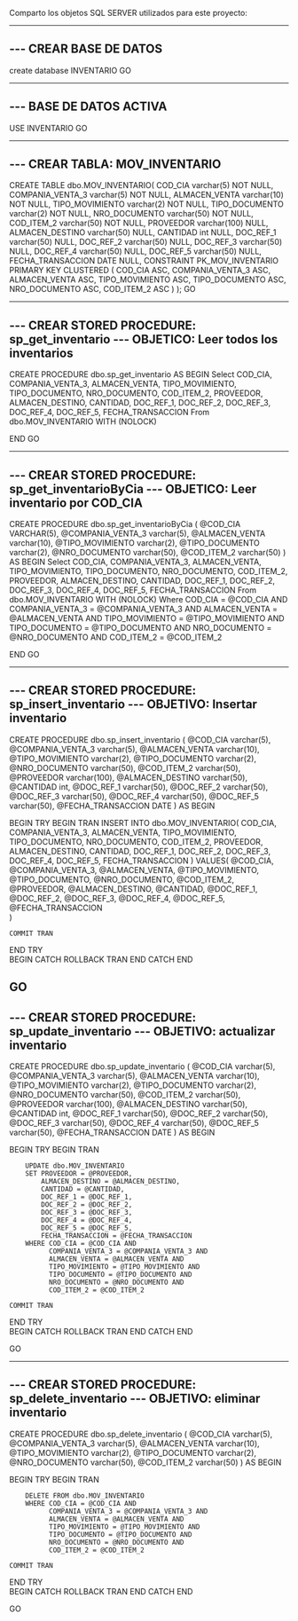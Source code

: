 Comparto los objetos SQL SERVER utilizados para este proyecto:


---
--- CREAR BASE DE DATOS
---

create database INVENTARIO
GO


---
--- BASE DE DATOS ACTIVA
---

USE INVENTARIO
GO

---
--- CREAR TABLA: MOV_INVENTARIO
---

CREATE TABLE dbo.MOV_INVENTARIO(
	COD_CIA varchar(5) NOT NULL,
	COMPANIA_VENTA_3 varchar(5) NOT NULL,
	ALMACEN_VENTA varchar(10) NOT NULL,
	TIPO_MOVIMIENTO varchar(2) NOT NULL,
	TIPO_DOCUMENTO varchar(2) NOT NULL,
	NRO_DOCUMENTO varchar(50) NOT NULL,
	COD_ITEM_2 varchar(50) NOT NULL,
	PROVEEDOR varchar(100) NULL,
	ALMACEN_DESTINO varchar(50) NULL,
	CANTIDAD int NULL,
	DOC_REF_1 varchar(50) NULL,
	DOC_REF_2 varchar(50) NULL,
	DOC_REF_3 varchar(50) NULL,
	DOC_REF_4 varchar(50) NULL,
	DOC_REF_5 varchar(50) NULL,
	FECHA_TRANSACCION DATE NULL,
 CONSTRAINT PK_MOV_INVENTARIO PRIMARY KEY CLUSTERED 
(
	COD_CIA ASC,
	COMPANIA_VENTA_3 ASC,
	ALMACEN_VENTA ASC,
	TIPO_MOVIMIENTO ASC,
	TIPO_DOCUMENTO ASC,
	NRO_DOCUMENTO ASC,
	COD_ITEM_2 ASC
) 
);
GO

---
--- CREAR STORED PROCEDURE: sp_get_inventario
--- OBJETICO: Leer todos los inventarios
---

CREATE PROCEDURE dbo.sp_get_inventario
AS
BEGIN
		Select COD_CIA,
			   COMPANIA_VENTA_3,
			   ALMACEN_VENTA,
			   TIPO_MOVIMIENTO,
			   TIPO_DOCUMENTO,
			   NRO_DOCUMENTO,
			   COD_ITEM_2,
			   PROVEEDOR,
			   ALMACEN_DESTINO,
	           CANTIDAD,
	           DOC_REF_1,
	           DOC_REF_2,
	           DOC_REF_3,
			   DOC_REF_4,
			   DOC_REF_5,
			   FECHA_TRANSACCION
		From dbo.MOV_INVENTARIO WITH (NOLOCK)

END
GO

---
--- CREAR STORED PROCEDURE: sp_get_inventarioByCia
--- OBJETICO: Leer inventario por COD_CIA
---

CREATE PROCEDURE dbo.sp_get_inventarioByCia
(
	@COD_CIA VARCHAR(5),
	@COMPANIA_VENTA_3 varchar(5),
	@ALMACEN_VENTA varchar(10),
	@TIPO_MOVIMIENTO varchar(2),
	@TIPO_DOCUMENTO varchar(2),
	@NRO_DOCUMENTO varchar(50),
	@COD_ITEM_2 varchar(50)
)
AS
BEGIN
		Select COD_CIA,
			   COMPANIA_VENTA_3,
			   ALMACEN_VENTA,
			   TIPO_MOVIMIENTO,
			   TIPO_DOCUMENTO,
			   NRO_DOCUMENTO,
			   COD_ITEM_2,
			   PROVEEDOR,
			   ALMACEN_DESTINO,
	           CANTIDAD,
	           DOC_REF_1,
	           DOC_REF_2,
	           DOC_REF_3,
			   DOC_REF_4,
			   DOC_REF_5,
			   FECHA_TRANSACCION
		From dbo.MOV_INVENTARIO WITH (NOLOCK)
		Where COD_CIA = @COD_CIA AND
			  COMPANIA_VENTA_3 = @COMPANIA_VENTA_3 AND
			  ALMACEN_VENTA = @ALMACEN_VENTA AND
			  TIPO_MOVIMIENTO = @TIPO_MOVIMIENTO AND
			  TIPO_DOCUMENTO = @TIPO_DOCUMENTO AND
			  NRO_DOCUMENTO = @NRO_DOCUMENTO AND
			  COD_ITEM_2 = @COD_ITEM_2
				

END
GO

---
--- CREAR STORED PROCEDURE: sp_insert_inventario
--- OBJETIVO: Insertar inventario
---

CREATE PROCEDURE dbo.sp_insert_inventario
(
	@COD_CIA varchar(5),
	@COMPANIA_VENTA_3 varchar(5),
	@ALMACEN_VENTA varchar(10),
	@TIPO_MOVIMIENTO varchar(2),
	@TIPO_DOCUMENTO varchar(2),
	@NRO_DOCUMENTO varchar(50),
	@COD_ITEM_2 varchar(50),
	@PROVEEDOR varchar(100),
	@ALMACEN_DESTINO varchar(50),
	@CANTIDAD int,
	@DOC_REF_1 varchar(50),
	@DOC_REF_2 varchar(50),
	@DOC_REF_3 varchar(50),
	@DOC_REF_4 varchar(50),
	@DOC_REF_5 varchar(50),
	@FECHA_TRANSACCION DATE
)
AS
BEGIN

  BEGIN TRY
    BEGIN TRAN
		INSERT INTO dbo.MOV_INVENTARIO(
			   COD_CIA,
			   COMPANIA_VENTA_3,
			   ALMACEN_VENTA,
			   TIPO_MOVIMIENTO,
			   TIPO_DOCUMENTO,
			   NRO_DOCUMENTO,
			   COD_ITEM_2,
			   PROVEEDOR,
			   ALMACEN_DESTINO,
	           CANTIDAD,
	           DOC_REF_1,
	           DOC_REF_2,
	           DOC_REF_3,
			   DOC_REF_4,
			   DOC_REF_5,
			   FECHA_TRANSACCION
		)
		VALUES(
			   @COD_CIA,
			   @COMPANIA_VENTA_3,
			   @ALMACEN_VENTA,
			   @TIPO_MOVIMIENTO,
			   @TIPO_DOCUMENTO,
	           @NRO_DOCUMENTO,
			   @COD_ITEM_2,
	           @PROVEEDOR,
	           @ALMACEN_DESTINO,
	           @CANTIDAD,
	           @DOC_REF_1,
	           @DOC_REF_2,
	           @DOC_REF_3,
	           @DOC_REF_4,
	           @DOC_REF_5,
	           @FECHA_TRANSACCION		
		)

    COMMIT TRAN
  END TRY	
  BEGIN	CATCH
		ROLLBACK TRAN
  END CATCH
END

GO
---
--- CREAR STORED PROCEDURE: sp_update_inventario
--- OBJETIVO: actualizar inventario
---

CREATE PROCEDURE dbo.sp_update_inventario
(
	@COD_CIA varchar(5),
	@COMPANIA_VENTA_3 varchar(5),
	@ALMACEN_VENTA varchar(10),
	@TIPO_MOVIMIENTO varchar(2),
	@TIPO_DOCUMENTO varchar(2),
	@NRO_DOCUMENTO varchar(50),
	@COD_ITEM_2 varchar(50),
	@PROVEEDOR varchar(100),
	@ALMACEN_DESTINO varchar(50),
	@CANTIDAD int,
	@DOC_REF_1 varchar(50),
	@DOC_REF_2 varchar(50),
	@DOC_REF_3 varchar(50),
	@DOC_REF_4 varchar(50),
	@DOC_REF_5 varchar(50),
	@FECHA_TRANSACCION DATE
)
AS
BEGIN

  BEGIN TRY
    BEGIN TRAN

	    UPDATE dbo.MOV_INVENTARIO
		SET PROVEEDOR = @PROVEEDOR,
			ALMACEN_DESTINO = @ALMACEN_DESTINO,
	        CANTIDAD = @CANTIDAD,
	        DOC_REF_1 = @DOC_REF_1,
	        DOC_REF_2 = @DOC_REF_2,
	        DOC_REF_3 = @DOC_REF_3,
			DOC_REF_4 = @DOC_REF_4,
			DOC_REF_5 = @DOC_REF_5,
			FECHA_TRANSACCION = @FECHA_TRANSACCION
		WHERE COD_CIA = @COD_CIA AND
			  COMPANIA_VENTA_3 = @COMPANIA_VENTA_3 AND
			  ALMACEN_VENTA = @ALMACEN_VENTA AND
			  TIPO_MOVIMIENTO = @TIPO_MOVIMIENTO AND
			  TIPO_DOCUMENTO = @TIPO_DOCUMENTO AND
			  NRO_DOCUMENTO = @NRO_DOCUMENTO AND
			  COD_ITEM_2 = @COD_ITEM_2			  
	
    COMMIT TRAN
  END TRY	
  BEGIN	CATCH
		ROLLBACK TRAN
  END CATCH
END

GO


---
--- CREAR STORED PROCEDURE: sp_delete_inventario
--- OBJETIVO: eliminar inventario
---

CREATE PROCEDURE dbo.sp_delete_inventario
(
	@COD_CIA varchar(5),
	@COMPANIA_VENTA_3 varchar(5),
	@ALMACEN_VENTA varchar(10),
	@TIPO_MOVIMIENTO varchar(2),
	@TIPO_DOCUMENTO varchar(2),
	@NRO_DOCUMENTO varchar(50),
	@COD_ITEM_2 varchar(50)	
)
AS
BEGIN

  BEGIN TRY
    BEGIN TRAN

	    DELETE FROM dbo.MOV_INVENTARIO		
		WHERE COD_CIA = @COD_CIA AND
			  COMPANIA_VENTA_3 = @COMPANIA_VENTA_3 AND
			  ALMACEN_VENTA = @ALMACEN_VENTA AND
			  TIPO_MOVIMIENTO = @TIPO_MOVIMIENTO AND
			  TIPO_DOCUMENTO = @TIPO_DOCUMENTO AND
			  NRO_DOCUMENTO = @NRO_DOCUMENTO AND
			  COD_ITEM_2 = @COD_ITEM_2			  
	
    COMMIT TRAN
  END TRY	
  BEGIN	CATCH
		ROLLBACK TRAN
  END CATCH
END

GO
